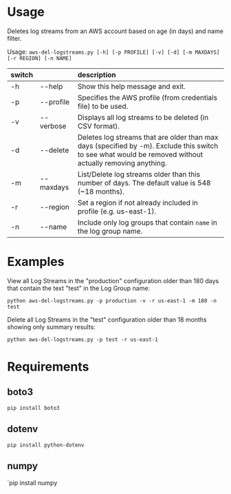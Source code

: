 # Usage

Deletes log streams from an AWS account based on age (in days) and name filter.

Usage: `aws-del-logstreams.py [-h] [-p PROFILE] [-v] [-d] [-m MAXDAYS] [-r REGION] [-n NAME]`

| switch |           | description                                                   |
|--------|-----------|:--------------------------------------------------------------|
| -h     | --help    | Show this help message and exit.                              |
| -p     | --profile | Specifies the AWS profile (from credentials file) to be used. |
| -v     | --verbose | Displays all log streams to be deleted (in CSV format).       |
| -d     | --delete  | Deletes log streams that are older than max days (specified by -m). Exclude this switch to see what would be removed without actually removing anything.                            |
| -m     | --maxdays | List/Delete log streams older than this number of days. The default value is 548 (~18 months). |
| -r     | --region  | Set a region if not already included in profile (e.g. us-east-1).  |
| -n     | --name    | Include only log groups that contain `name` in the log group name. |


# Examples

View all Log Streams in the "production" configuration older than 180 days that contain the text "test" in the Log Group name:
    
`python aws-del-logstreams.py -p production -v -r us-east-1 -m 180 -n test `

Delete all Log Streams in the "test" configuration older than 18 months showing only summary results:

`python aws-del-logstreams.py -p test -r us-east-1`

# Requirements

## boto3

`pip install boto3`

## dotenv

`pip install python-dotenv`

## numpy
`pip install numpy
